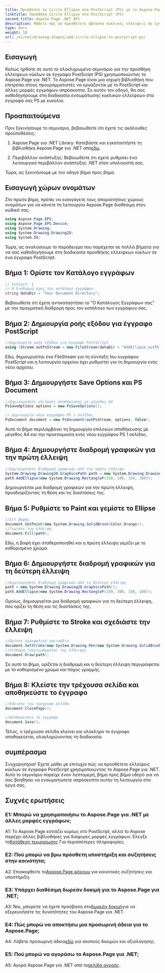 ```yaml
---
title: Προσθέστε το Circle Ellipse στο PostScript (PS) με το Aspose.Page
linktitle: Προσθήκη Circle Ellipse στο PostScript (PS)
second_title: Aspose.Page .NET API
description: Μάθετε πώς να προσθέτετε αβίαστα κυκλικές ελλείψεις σε έγγραφα PostScript (PS) χρησιμοποιώντας το Aspose.Page για .NET. Ακολουθήστε τον βήμα προς βήμα οδηγό μας για απρόσκοπτη ενσωμάτωση.
type: docs
weight: 10
url: /el/net/drawing-shapes/add-circle-ellipse-to-postscript-ps/
---
```

## Εισαγωγή

Καλώς ήρθατε σε αυτό το ολοκληρωμένο σεμινάριο για την προσθήκη ελλείψεων κύκλων σε έγγραφα PostScript (PS) χρησιμοποιώντας το Aspose.Page για .NET. Το Aspose.Page είναι μια ισχυρή βιβλιοθήκη που επιτρέπει στους προγραμματιστές να εργάζονται με το PostScript και άλλες μορφές εγγράφων απρόσκοπτα. Σε αυτόν τον οδηγό, θα σας καθοδηγήσουμε στη διαδικασία ενσωμάτωσης κυκλικών ελλείψεων στα έγγραφά σας PS με ευκολία.

## Προαπαιτούμενα

Πριν ξεκινήσουμε το σεμινάριο, βεβαιωθείτε ότι έχετε τις ακόλουθες προϋποθέσεις:

1.  Aspose.Page για .NET Library: Κατεβάστε και εγκαταστήστε τη βιβλιοθήκη Aspose.Page για .NET από[εδώ](https://releases.aspose.com/page/net/).

2. Περιβάλλον ανάπτυξης: Βεβαιωθείτε ότι έχετε ρυθμίσει ένα λειτουργικό περιβάλλον ανάπτυξης .NET στον υπολογιστή σας.

Τώρα, ας ξεκινήσουμε με τον οδηγό βήμα προς βήμα.

## Εισαγωγή χώρων ονομάτων

Στο πρώτο βήμα, πρέπει να εισαγάγετε τους απαραίτητους χώρους ονομάτων για να κάνετε τη λειτουργία Aspose.Page διαθέσιμη στον κώδικά σας.

```csharp
using Aspose.Page.EPS;
using Aspose.Page.EPS.Device;
using System.Drawing;
using System.Drawing.Drawing2D;
using System.IO;
```

Τώρα, ας αναλύσουμε το παράδειγμα που παρέχεται σε πολλά βήματα για να σας καθοδηγήσουμε στη διαδικασία προσθήκης ελλείψεων κύκλων σε ένα έγγραφο PostScript.

## Βήμα 1: Ορίστε τον Κατάλογο εγγράφων

```csharp
// ExStart: 1
// Η διαδρομή προς τον κατάλογο εγγράφων.
string dataDir = "Your Document Directory";
```

Βεβαιωθείτε ότι έχετε αντικαταστήσει το "Ο Κατάλογος Εγγράφων σας" με την πραγματική διαδρομή προς τον κατάλογο των εγγράφων σας.

## Βήμα 2: Δημιουργία ροής εξόδου για έγγραφο PostScript

```csharp
//Δημιουργία ροής εξόδου για έγγραφο PostScript
using (Stream outPsStream = new FileStream(dataDir + "AddEllipse_outPS.ps", FileMode.Create))
```

Εδώ, δημιουργείται ένα FileStream για τη σύνταξη του εγγράφου PostScript και η λειτουργία αρχείου έχει ρυθμιστεί για τη δημιουργία ενός νέου αρχείου.

## Βήμα 3: Δημιουργήστε Save Options και PS Document

```csharp
//Δημιουργήστε επιλογές αποθήκευσης με μέγεθος Α4
PsSaveOptions options = new PsSaveOptions();

// Δημιουργία νέου εγγράφου PS 1 σελίδας
PsDocument document = new PsDocument(outPsStream, options, false);
```

Αυτό το βήμα περιλαμβάνει τη δημιουργία επιλογών αποθήκευσης με μέγεθος A4 και την προετοιμασία ενός νέου εγγράφου PS 1 σελίδας.

## Βήμα 4: Δημιουργήστε διαδρομή γραφικών για την πρώτη έλλειψη

```csharp
//Δημιουργήστε διαδρομή γραφικών από την πρώτη έλλειψη
System.Drawing.Drawing2D.GraphicsPath path = new System.Drawing.Drawing2D.GraphicsPath();
path.AddEllipse(new System.Drawing.RectangleF(250, 100, 150, 100));
```

Δημιουργείται μια διαδρομή γραφικών για την πρώτη έλλειψη, προσδιορίζοντας τη θέση και τις διαστάσεις της.

## Βήμα 5: Ρυθμίστε το Paint και γεμίστε το Ellipse

```csharp
//Σετ βαφής
document.SetPaint(new System.Drawing.SolidBrush(Color.Orange));
//Γεμίστε την έλλειψη
document.Fill(path);
```

Εδώ, η βαφή έχει σταθεροποιηθεί και η πρώτη έλλειψη γεμίζει με το καθορισμένο χρώμα.

## Βήμα 6: Δημιουργήστε διαδρομή γραφικών για τη δεύτερη έλλειψη

```csharp
//Δημιουργήστε διαδρομή γραφικών από τη δεύτερη έλλειψη
path = new System.Drawing.Drawing2D.GraphicsPath();
path.AddEllipse(new System.Drawing.RectangleF(250, 300, 150, 100));
```

Ομοίως, δημιουργείται μια διαδρομή γραφικών για τη δεύτερη έλλειψη, που ορίζει τη θέση και τις διαστάσεις της.

## Βήμα 7: Ρυθμίστε το Stroke και σχεδιάστε την έλλειψη

```csharp
//Ορίστε εγκεφαλικό επεισόδιο
document.SetStroke(new System.Drawing.Pen(new System.Drawing.SolidBrush(Color.Red), 3));
//Χτύπημα (περιγράμματα) της έλλειψης
document.Draw(path);
```

Σε αυτό το βήμα, ορίζεται η διαδρομή και η δεύτερη έλλειψη περιγράφεται με το καθορισμένο χρώμα και πάχος γραμμής.

## Βήμα 8: Κλείστε την τρέχουσα σελίδα και αποθηκεύστε το έγγραφο

```csharp
//Κλείστε την τρέχουσα σελίδα
document.ClosePage();

//Αποθηκεύστε το έγγραφο
document.Save();
```

Τέλος, η τρέχουσα σελίδα κλείνει και ολόκληρο το έγγραφο αποθηκεύεται, ολοκληρώνοντας τη διαδικασία.

## συμπέρασμα

Συγχαρητήρια! Έχετε μάθει με επιτυχία πώς να προσθέτετε ελλείψεις κύκλων σε έγγραφα PostScript χρησιμοποιώντας το Aspose.Page για .NET. Αυτό το σεμινάριο παρείχε έναν λεπτομερή, βήμα προς βήμα οδηγό για να σας βοηθήσει να ενσωματώσετε απρόσκοπτα αυτήν τη λειτουργία στα έργα σας.

## Συχνές ερωτήσεις

### Ε1: Μπορώ να χρησιμοποιήσω το Aspose.Page για .NET με άλλες μορφές εγγράφων;

 A1: Το Aspose.Page εστιάζει κυρίως στο PostScript, αλλά το Aspose παρέχει άλλες βιβλιοθήκες για διάφορες μορφές εγγράφων. Ελεγξε το[Κατάθεση τεκμηρίωσης](https://reference.aspose.com/page/net/) Για περισσότερες πληροφορίες.

### Ε2: Πού μπορώ να βρω πρόσθετη υποστήριξη και συζητήσεις στην κοινότητα;

 A2: Επισκεφθείτε το[Aspose.Page φόρουμ](https://forum.aspose.com/c/page/39) για κοινοτικές συζητήσεις και υποστήριξη.

### Ε3: Υπάρχει διαθέσιμη δωρεάν δοκιμή για το Aspose.Page για .NET;

 A3: Ναι, μπορείτε να έχετε πρόσβαση στο[δωρεάν δοκιμή](https://releases.aspose.com/)για να εξερευνήσετε τις δυνατότητες του Aspose.Page για .NET.

### Ε4: Πώς μπορώ να αποκτήσω μια προσωρινή άδεια για το Aspose.Page;

 A4: Λάβετε προσωρινή άδεια[εδώ](https://purchase.aspose.com/temporary-license/) για σκοπούς δοκιμών και αξιολόγησης.

### Ε5: Πού μπορώ να αγοράσω το Aspose.Page για .NET;

 A5: Αγορά Aspose.Page για .NET από το[σελίδα αγοράς](https://purchase.aspose.com/buy).